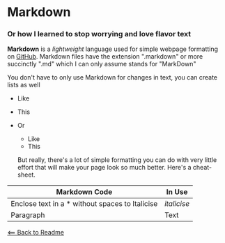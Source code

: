 # Markdown

### Or how I learned to stop worrying and love flavor text

**Markdown** is a *lightweight* language used for simple webpage formatting on [GitHub](http://github.com). Markdown files have the extension ".markdown" or more succinctly ".md" which I can only assume stands for "MarkDown"

You don't have to only use Markdown for changes in text, you can create lists as well

- Like
- This


- Or
  - Like
   - This
   
   But really, there's a lot of simple formatting you can do with very little effort that will make your page look so much better. Here's a cheat-sheet.
   
| Markdown Code | In Use |
| ----------- | ----------- |
| Enclose text in a * without spaces to Italicise | *italicise* |
| Paragraph | Text |


[<== Back to Readme](README.md)
